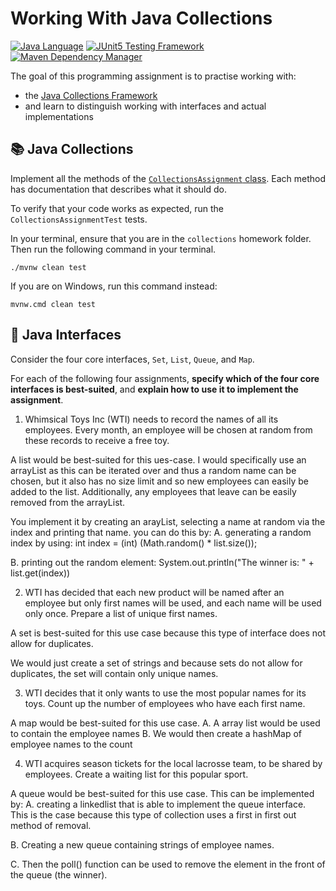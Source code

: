 # Working With Java Collections

[![Java Language](https://img.shields.io/badge/PLATFORM-OpenJDK-3A75B0.svg?style=for-the-badge)][1]
[![JUnit5 Testing Framework](https://img.shields.io/badge/testing%20framework-JUnit5-26A162.svg?style=for-the-badge)][4]
[![Maven Dependency Manager](https://img.shields.io/badge/dependency%20manager-Maven-AA215A.svg?style=for-the-badge)][5]

The goal of this programming assignment is to practise working with:
- the [Java Collections Framework][2]
- and learn to distinguish working with interfaces and actual implementations

## :books: Java Collections

Implement all the methods of the [`CollectionsAssignment` class][3]. 
Each method has documentation that describes what it should do.

To verify that your code works as expected, run the `CollectionsAssignmentTest` tests.

In your terminal, ensure that you are in the `collections` homework folder.
Then run the following command in your terminal.

```shell
./mvnw clean test
```

If you are on Windows, run this command instead:

```shell
mvnw.cmd clean test
```

## :pushpin: Java Interfaces

Consider the four core interfaces, `Set`, `List`, `Queue`, and `Map`.

For each of the following four assignments, **specify which of the four core interfaces is best-suited**, and **explain how to use it to implement the assignment**.

1. Whimsical Toys Inc (WTI) needs to record the names of all its employees. Every month, an employee will be chosen at random from these records to receive a free toy.

A list would be best-suited for this ues-case. I would specifically use an arrayList as this can be iterated over and thus a random name can be chosen, but it also has no size limit and so new employees can easily be added to the list. Additionally, any employees that leave can be easily removed from the arrayList. 

You implement it by creating an arayList, selecting a name at random via the index and printing that name. 
you can do this by: 
A. generating a random index by using: 
int index = (int) (Math.random() * list.size()); 

B. printing out the random element:
System.out.println("The winner is: " + list.get(index))


2. WTI has decided that each new product will be named after an employee but only first names will be used, and each name will be used only once. Prepare a list of unique first names.

A set is best-suited for this use case because this type of interface does not allow for duplicates. 

We would just create a set of strings and because sets do not allow for duplicates, the set will contain only unique names. 

3. WTI decides that it only wants to use the most popular names for its toys. Count up the number of employees who have each first name.

A map would be best-suited for this use case. 
A. A array list would be used to contain the employee names
B.  We would then create a hashMap of employee names to the count 


4. WTI acquires season tickets for the local lacrosse team, to be shared by employees. Create a waiting list for this popular sport.

A queue would be best-suited for this use case. 
This can be implemented by:
A. creating a linkedlist that is able to implement the queue interface. This is the case because this type of collection uses a first in first out method of removal. 

B. Creating a new queue containing strings of employee names. 

C. Then the poll() function can be used to remove the element in the front of the queue (the winner). 


[1]: https://docs.oracle.com/javase/11/docs/api/index.html
[2]: https://docs.oracle.com/javase/tutorial/collections/intro/index.html
[3]: https://github.com/cbfacademy/intro-to-java-course/blob/main/homework/collections/src/main/java/com/cbfacademy/CollectionsAssignment.java
[4]: https://junit.org/junit5/
[5]: https://maven.apache.org/